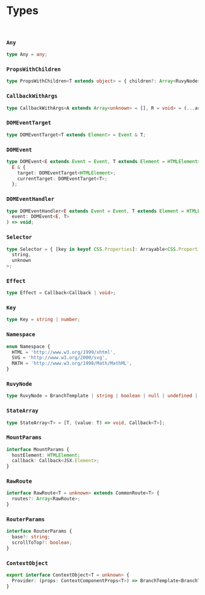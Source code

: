 # Types

<br/>

### `Any`

```ts
type Any = any;
```

### `PropsWithChildren`

```ts
type PropsWithChildren<T extends object> = { children?: Array<RuvyNode> } & T;
```

### `CallbackWithArgs`

```ts
type CallbackWithArgs<A extends Array<unknown> = [], R = void> = (...args: A) => R;
```

### `DOMEventTarget`

```ts
type DOMEventTarget<T extends Element> = Event & T;
```

### `DOMEvent`

```ts
type DOMEvent<E extends Event = Event, T extends Element = HTMLElement> = Event &
  E & {
    target: DOMEventTarget<HTMLElement>;
    currentTarget: DOMEventTarget<T>;
  };
```

### `DOMEventHandler`

```ts
type DOMEventHandler<E extends Event = Event, T extends Element = HTMLElement> = (
  event: DOMEvent<E, T>
) => void;
```

### `Selector`

```ts
type Selector = { [key in keyof CSS.Properties]: Arrayable<CSS.Properties[key]> } & Record<
  string,
  unknown
>;
```

### `Effect`

```ts
type Effect = Callback<Callback | void>;
```

### `Key`

```ts
type Key = string | number;
```

### `Namespace`

```ts
enum Namespace {
  HTML = 'http://www.w3.org/1999/xhtml',
  SVG = 'http://www.w3.org/2000/svg',
  MATH = 'http://www.w3.org/1998/Math/MathML',
}
```

### `RuvyNode`

```ts
type RuvyNode = BranchTemplate | string | boolean | null | undefined | number;
```

### `StateArray`

```ts
type StateArray<T> = [T, (value: T) => void, Callback<T>];
```

### `MountParams`

```ts
interface MountParams {
  hostElement: HTMLElement;
  callback: Callback<JSX.Element>;
}
```

### `RawRoute`

```ts
interface RawRoute<T = unknown> extends CommonRoute<T> {
  routes?: Array<RawRoute>;
}
```

### `RouterParams`

```ts
interface RouterParams {
  base?: string;
  scrollToTop?: boolean;
}
```

### `ContextObject`

```ts
export interface ContextObject<T = unknown> {
  Provider: (props: ContextComponentProps<T>) => BranchTemplate<BranchTag.Context>;
}
```
